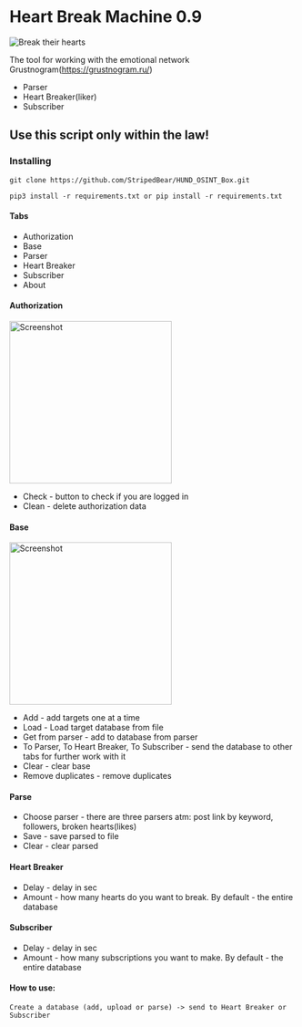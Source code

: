 # Heart Break Machine 0.9
<img src="https://i.ibb.co/1K1d7hh/HB.jpg" alt="Break their hearts"/>

The tool for working with the emotional network Grustnogram(https://grustnogram.ru/)
- Parser
- Heart Breaker(liker)
- Subscriber


## Use this script only within the law!

### Installing

    git clone https://github.com/StripedBear/HUND_OSINT_Box.git

    pip3 install -r requirements.txt or pip install -r requirements.txt


#### Tabs
- Authorization
- Base
- Parser
- Heart Breaker
- Subscriber
- About

#### Authorization
<img src="https://i.ibb.co/cYdhnXw/Screenshot-from-2022-12-16-13-20-58.png" alt="Screenshot" height="285">

- Check - button to check if you are logged in
- Clean - delete authorization data
  
#### Base
<img src="https://i.ibb.co/PYcngGh/Screenshot-from-2022-12-16-11-50-04.png" alt="Screenshot" height="285">

- Add - add targets one at a time
- Load - Load target database from file	
- Get from parser - add to database from parser
- To Parser, To Heart Breaker, To Subscriber - send the database to other tabs for further work with it
- Clear - clear base
- Remove duplicates - remove duplicates

#### Parse 
- Choose parser - there are three parsers atm: post link by keyword, followers, broken hearts(likes)
- Save - save parsed to file
- Clear - clear parsed

#### Heart Breaker 
- Delay - delay in sec
- Amount - how many hearts do you want to break. By default - the entire database

#### Subscriber
- Delay - delay in sec
- Amount - how many subscriptions you want to make. By default - the entire database
	
#### How to use:
	Create a database (add, upload or parse) -> send to Heart Breaker or Subscriber
